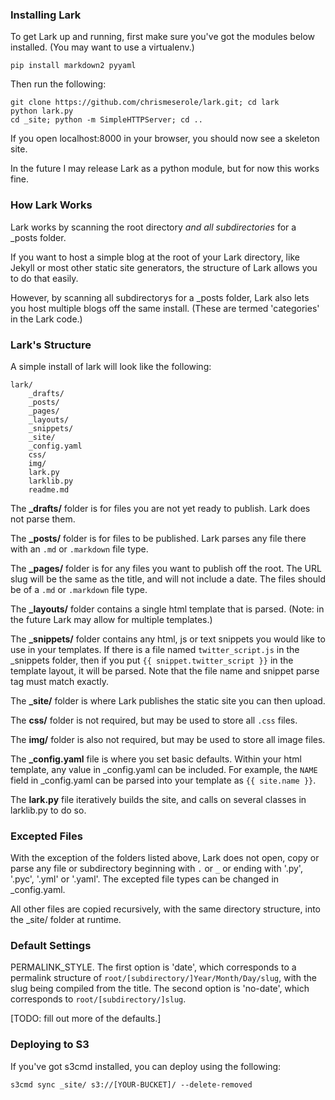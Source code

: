 ### Installing Lark 

To get Lark up and running, first make sure you've got the modules below installed. (You may want to use a virtualenv.) 

	pip install markdown2 pyyaml

Then run the following: 

	git clone https://github.com/chrismeserole/lark.git; cd lark
	python lark.py
	cd _site; python -m SimpleHTTPServer; cd ..

If you open localhost:8000 in your browser, you should now see a skeleton site. 

In the future I may release Lark as a python module, but for now this works fine.

### How Lark Works 

Lark works by scanning the root directory *and all subdirectories* for a _posts folder. 

If you want to host a simple blog at the root of your Lark directory, like Jekyll or most other static site generators, the structure of Lark allows you to do that easily. 

However, by scanning all subdirectorys for a _posts folder, Lark also lets you host multiple blogs off the same install. (These are termed 'categories' in the Lark code.)

### Lark's Structure

A simple install of lark will look like the following: 

	lark/
		_drafts/
		_posts/
		_pages/
		_layouts/
		_snippets/
		_site/
		_config.yaml
		css/
		img/
		lark.py
		larklib.py
		readme.md

The **_drafts/** folder is for files you are not yet ready to publish. Lark does not parse them.

The **_posts/** folder is for files to be published. Lark parses any file there with an `.md` or `.markdown` file type.

The **_pages/** folder is for any files you want to publish off the root. The URL slug will be the same as the title, and will not include a date. The files should be of a `.md` or `.markdown` file type. 

The **_layouts/** folder contains a single html template that is parsed. (Note: in the future Lark may allow for multiple templates.)

The **_snippets/** folder contains any html, js or text snippets you would like to use in your templates. If there is a file named `twitter_script.js` in the _snippets folder, then if you put `{{ snippet.twitter_script }}` in the template layout, it will be parsed. Note that the file name and snippet parse tag must match exactly. 

The **_site/** folder is where Lark publishes the static site you can then upload. 

The **css/** folder is not required, but may be used to store all `.css` files.

The **img/** folder is also not required, but may be used to store all image files. 

The **_config.yaml** file is where you set basic defaults. Within your html template, any value in _config.yaml can be included. For example, the `NAME` field in _config.yaml can be parsed into your template as `{{ site.name }}`. 

The **lark.py** file iteratively builds the site, and calls on several classes in larklib.py to do so. 


### Excepted Files

With the exception of the folders listed above, Lark does not open, copy or parse any file or subdirectory beginning with `.` or `_` or ending with '.py', '.pyc', '.yml' or '.yaml'. The excepted file types can be changed in _config.yaml. 

All other files are copied recursively, with the same directory structure, into the _site/ folder at runtime. 


### Default Settings

PERMALINK_STYLE. The first option is 'date', which corresponds to a permalink structure of `root/[subdirectory/]Year/Month/Day/slug`, with the slug being compiled from the title. The second option is 'no-date', which corresponds to `root/[subdirectory/]slug`.

[TODO: fill out more of the defaults.]


### Deploying to S3

If you've got s3cmd installed, you can deploy using the following: 

	s3cmd sync _site/ s3://[YOUR-BUCKET]/ --delete-removed


